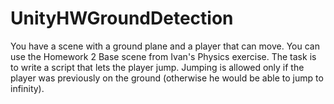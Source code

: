 # UnityHWGroundDetection
You have a scene with a ground plane and a player that can move. You can use the Homework 2 Base scene from Ivan's Physics exercise.  The task is to write a script that lets the player jump. Jumping is allowed only if the player was previously on the ground (otherwise he would be able to jump to infinity).
